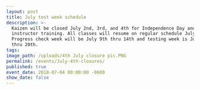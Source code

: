```yaml
---
layout: post
title: July test week schedule
description: >-
  Kaizen will be closed July 2nd, 3rd, and 4th for Independence Day and
  instructor training. All classes will resume on regular schedule July 5th.
  Progress check week will be July 9th thru 14th and testing week is July 16th
  thru 20th.
tags:
image_path: /uploads/4th July closure pic.PNG
permalink: /events/July-4th-closures/
published: true
event_date: 2018-07-04 00:00:00 -0600
show_date: false
---
```

